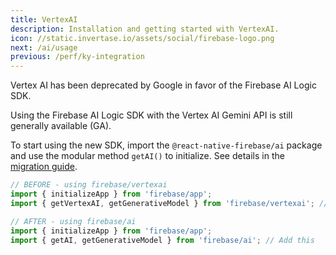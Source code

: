 ```yaml
---
title: VertexAI
description: Installation and getting started with VertexAI.
icon: //static.invertase.io/assets/social/firebase-logo.png
next: /ai/usage
previous: /perf/ky-integration
---
```


Vertex AI has been deprecated by Google in favor of the Firebase AI Logic SDK.

Using the Firebase AI Logic SDK with the Vertex AI Gemini API is still generally available (GA).

To start using the new SDK, import the `@react-native-firebase/ai` package and use the modular method `getAI()` to initialize. See details in the [migration guide](https://firebase.google.com/docs/vertex-ai/migrate-to-latest-sdk).

```javascript
// BEFORE - using firebase/vertexai
import { initializeApp } from 'firebase/app';
import { getVertexAI, getGenerativeModel } from 'firebase/vertexai'; // Remove this

// AFTER - using firebase/ai
import { initializeApp } from 'firebase/app';
import { getAI, getGenerativeModel } from 'firebase/ai'; // Add this
```
